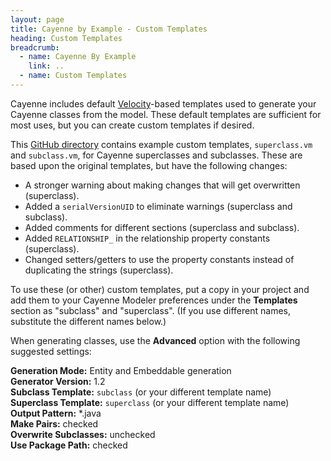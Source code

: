 ```yaml
---
layout: page
title: Cayenne by Example - Custom Templates
heading: Custom Templates
breadcrumb:
  - name: Cayenne By Example
    link: ..
  - name: Custom Templates
---
```


Cayenne includes default [Velocity](http://velocity.apache.org/)-based templates used to generate your Cayenne classes from the model.  These default templates are sufficient for most uses, but you can create custom templates if desired.

This [GitHub directory](https://github.com/mrg/cbe/tree/master/Templates) contains example custom templates, `superclass.vm` and `subclass.vm`, for Cayenne superclasses and subclasses.  These are based upon the original templates, but have the following changes:

* A stronger warning about making changes that will get overwritten (superclass).
* Added a `serialVersionUID` to eliminate warnings (superclass and subclass).
* Added comments for different sections (superclass and subclass).
* Added `RELATIONSHIP_` in the relationship property constants (superclass).
* Changed setters/getters to use the property constants instead of duplicating the strings (superclass).

To use these (or other) custom templates, put a copy in your project and add them to your Cayenne Modeler preferences under the **Templates** section as "subclass" and "superclass".  (If you use different names, substitute the different names below.)

When generating classes, use the **Advanced** option with the following suggested settings:

**Generation Mode:** Entity and Embeddable generation<br />
**Generator Version:** 1.2<br />
**Subclass Template:** `subclass` (or your different template name)<br />
**Superclass Template:** `superclass` (or your different template name)<br />
**Output Pattern:** *.java<br />
**Make Pairs:** checked<br />
**Overwrite Subclasses:** unchecked<br />
**Use Package Path:** checked<br />
